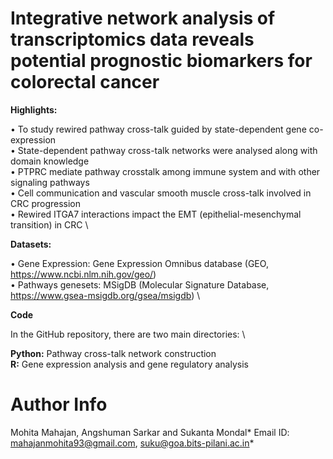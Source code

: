 # Integrative network analysis of transcriptomics data reveals potential prognostic biomarkers for colorectal cancer

**Highlights:**

• To study rewired pathway cross-talk guided by state-dependent gene co-expression \
• State-dependent pathway cross-talk networks were analysed along with domain knowledge \
• PTPRC mediate pathway crosstalk among immune system and with other signaling pathways \
• Cell communication and vascular smooth muscle cross-talk involved in CRC progression \
• Rewired ITGA7 interactions impact the EMT (epithelial-mesenchymal transition) in CRC \

**Datasets:** 

• Gene Expression: Gene Expression Omnibus database (GEO, https://www.ncbi.nlm.nih.gov/geo/) \
• Pathways genesets: MSigDB (Molecular Signature Database, https://www.gsea-msigdb.org/gsea/msigdb) \ 

**Code**

In the GitHub repository, there are two main directories: \

**Python:** Pathway cross-talk network construction \
**R:**  Gene expression analysis and gene regulatory analysis



# Author Info
Mohita Mahajan, Angshuman Sarkar and Sukanta Mondal*
Email ID: mahajanmohita93@gmail.com, suku@goa.bits-pilani.ac.in*
